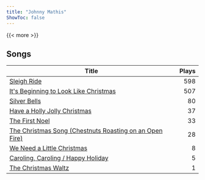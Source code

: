 ```yaml
---
title: "Johnny Mathis"
ShowToc: false
---
```


{{< more >}}

## Songs
Title | Plays 
----- | -----: 
[Sleigh Ride](/songs/sleigh-ride) | 598
[It's Beginning to Look Like Christmas](/songs/its-beginning-to-look-like-christmas) | 507
[Silver Bells](/songs/silver-bells) | 80
[Have a Holly Jolly Christmas](/songs/have-a-holly-jolly-christmas) | 37
[The First Noel](/songs/the-first-noel) | 33
[The Christmas Song (Chestnuts Roasting on an Open Fire)](/songs/the-christmas-song-chestnuts-roasting-on-an-open-fire) | 28
[We Need a Little Christmas](/songs/we-need-a-little-christmas) | 8
[Caroling, Caroling / Happy Holiday](/songs/caroling-caroling-happy-holiday) | 5
[The Christmas Waltz](/songs/the-christmas-waltz) | 1

